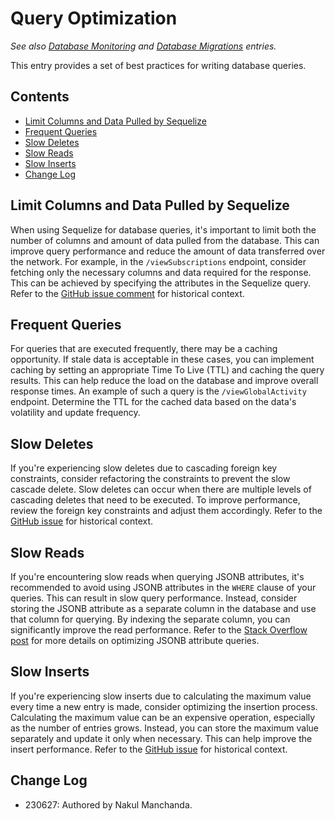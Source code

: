 # Query Optimization

_See also [Database Monitoring](./Database-Monitoring.md) and [Database Migrations](./Database-Migrations.md) entries._

This entry provides a set of best practices for writing database queries.

## Contents

- [Limit Columns and Data Pulled by Sequelize](#limit-columns-and-data-pulled-by-sequelize)
- [Frequent Queries](#frequent-queries)
- [Slow Deletes](#slow-deletes)
- [Slow Reads](#slow-reads)
- [Slow Inserts](#slow-inserts)
- [Change Log](#change-log)

## Limit Columns and Data Pulled by Sequelize

When using Sequelize for database queries, it's important to limit both the number of columns and amount of data pulled from the database. This can improve query performance and reduce the amount of data transferred over the network. For example, in the `/viewSubscriptions` endpoint, consider fetching only the necessary columns and data required for the response. This can be achieved by specifying the attributes in the Sequelize query. Refer to the [GitHub issue comment](https://github.com/hicommonwealth/commonwealth/issues/3429#issuecomment-1552327071) for historical context.

## Frequent Queries

For queries that are executed frequently, there may be a caching opportunity. If stale data is acceptable in these cases, you can implement caching by setting an appropriate Time To Live (TTL) and caching the query results. This can help reduce the load on the database and improve overall response times. An example of such a query is the `/viewGlobalActivity` endpoint. Determine the TTL for the cached data based on the data's volatility and update frequency.

## Slow Deletes

If you're experiencing slow deletes due to cascading foreign key constraints, consider refactoring the constraints to prevent the slow cascade delete. Slow deletes can occur when there are multiple levels of cascading deletes that need to be executed. To improve performance, review the foreign key constraints and adjust them accordingly. Refer to the [GitHub issue](https://github.com/hicommonwealth/commonwealth/issues/3437) for historical context.

## Slow Reads

If you're encountering slow reads when querying JSONB attributes, it's recommended to avoid using JSONB attributes in the `WHERE` clause of your queries. This can result in slow query performance. Instead, consider storing the JSONB attribute as a separate column in the database and use that column for querying. By indexing the separate column, you can significantly improve the read performance. Refer to the [Stack Overflow post](https://stackoverflow.com/questions/71086258/query-on-json-jsonb-column-super-slow-can-i-use-an-index) for more details on optimizing JSONB attribute queries.

## Slow Inserts

If you're experiencing slow inserts due to calculating the maximum value every time a new entry is made, consider optimizing the insertion process. Calculating the maximum value can be an expensive operation, especially as the number of entries grows. Instead, you can store the maximum value separately and update it only when necessary. This can help improve the insert performance. Refer to the [GitHub issue](https://github.com/hicommonwealth/commonwealth/issues/3438) for historical context.

## Change Log

- 230627: Authored by Nakul Manchanda.
